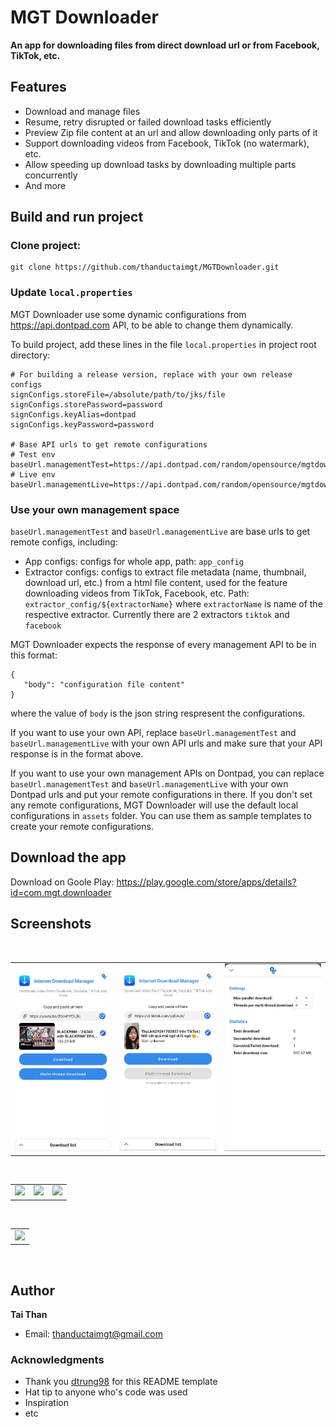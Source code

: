 # MGT Downloader
**An app for downloading files from direct download url or from Facebook, TikTok, etc.**

## Features
* Download and manage files
* Resume, retry disrupted or failed download tasks efficiently
* Preview Zip file content at an url and allow downloading only parts of it
* Support downloading videos from Facebook, TikTok (no watermark), etc.
* Allow speeding up download tasks by downloading multiple parts concurrently
* And more

## Build and run project
### Clone project:
```
git clone https://github.com/thanductaimgt/MGTDownloader.git
```
### Update `local.properties`
MGT Downloader use some dynamic configurations from https://api.dontpad.com API, to be able to
change them dynamically.

To build project, add these lines in the file `local.properties` in project root directory:

```
# For building a release version, replace with your own release configs
signConfigs.storeFile=/absolute/path/to/jks/file
signConfigs.storePassword=password
signConfigs.keyAlias=dontpad
signConfigs.keyPassword=password

# Base API urls to get remote configurations
# Test env
baseUrl.managementTest=https://api.dontpad.com/random/opensource/mgtdownloader/test/
# Live env
baseUrl.managementLive=https://api.dontpad.com/random/opensource/mgtdownloader/live/
```

### Use your own management space
`baseUrl.managementTest` and `baseUrl.managementLive` are base urls to get remote configs, including:
* App configs: configs for whole app, path: `app_config`
* Extractor configs: configs to extract file metadata (name, thumbnail, download url, etc.) from a html file content, used for the feature downloading videos from TikTok, Facebook, etc.
Path: `extractor_config/${extractorName}` where `extractorName` is name of the respective extractor. Currently there are 2 extractors `tiktok` and `facebook`

MGT Downloader expects the response of every management API to be in this format:
```
{
   "body": "configuration file content"
}
```
where the value of `body` is the json string respresent the configurations.

If you want to use your own API, replace `baseUrl.managementTest` and `baseUrl.managementLive` with your own API urls and make sure that your API response is in the format above.

If you want to use your own management APIs on Dontpad, you can replace `baseUrl.managementTest` and `baseUrl.managementLive` with your own Dontpad urls and put your remote configurations in there. If you don't set any remote configurations, MGT Downloader will use the default local configurations in `assets` folder. You can use them as sample templates to create your remote configurations.

## Download the app
Download on Goole Play: https://play.google.com/store/apps/details?id=com.mgt.downloader

## Screenshots
</br>

<div align="center">
   <table align="center" border="0" >
  <tr>
    <td>
<img width="360"
src="images/main2.jpg"/>
       <td><img width="360"
src="images/main1.jpg"/>
    </td>
     <td> <img width="360"
src="images/settings.jpg"/></td>
  </table>
  </div>
  
</br>

<div align="center">
  <table align="center" border="0" >
  <tr>
    <td> <img width="360"
src="images/fb.gif"/></td>
     <td> <img width="360"
src="images/yt.gif"/></td>
     <td> <img width="360"
src="images/tt.gif"/></td>
  </tr>
</table>
  </div>
  
</br>

<div align="center">
  <table align="center" border="0" >
  <tr>
    <td> <img width="360"
src="images/list.gif"/></td>
  </tr>
</table>
  </div>
  
</br>

## Author

**Tai Than**
* Email: thanductaimgt@gmail.com

### Acknowledgments
* Thank you [dtrung98](https://github.com/dtrung98) for this README template
* Hat tip to anyone who's code was used
* Inspiration
* etc
